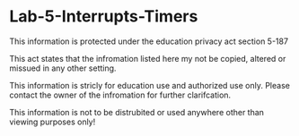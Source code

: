 # Lab-5-Interrupts-Timers

This information is protected under the education privacy act section 5-187

This act states that the infromation listed here my not be copied, altered or missued in any other setting.

This information is stricly for education use and authorized use only. Please contact the owner of the infromation for further clarifcation.

This information is not to be distrubited or used anywhere other than viewing purposes only!

